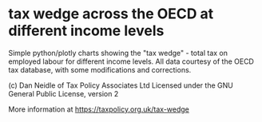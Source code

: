 # tax wedge across the OECD at different income levels
Simple python/plotly charts showing the "tax wedge" - total tax on employed labour for different income levels. All data courtesy of the OECD tax database, with some modifications and corrections.  

(c) Dan Neidle of Tax Policy Associates Ltd
Licensed under the GNU General Public License, version 2

More information at https://taxpolicy.org.uk/tax-wedge
